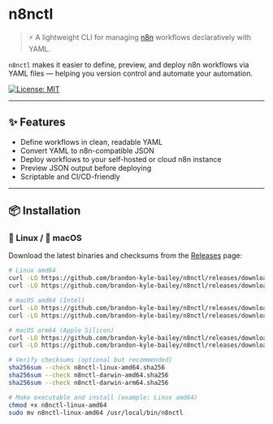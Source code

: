 # n8nctl

> ⚡ A lightweight CLI for managing [n8n](https://n8n.io) workflows declaratively with YAML.

`n8nctl` makes it easier to define, preview, and deploy n8n workflows via YAML files — helping you version control and automate your automation.

[![License: MIT](https://img.shields.io/badge/License-MIT-yellow.svg)](LICENSE)

---

## ✨ Features

- Define workflows in clean, readable YAML
- Convert YAML to n8n-compatible JSON
- Deploy workflows to your self-hosted or cloud n8n instance
- Preview JSON output before deploying
- Scriptable and CI/CD-friendly

---

## 📦 Installation

### 🐧 Linux / 🍎 macOS

Download the latest binaries and checksums from the [Releases](https://github.com/brandon-kyle-bailey/n8nctl/releases) page:

```bash
# Linux amd64
curl -LO https://github.com/brandon-kyle-bailey/n8nctl/releases/download/v0.1.0/n8nctl-linux-amd64
curl -LO https://github.com/brandon-kyle-bailey/n8nctl/releases/download/v0.1.0/n8nctl-linux-amd64.sha256

# macOS amd64 (Intel)
curl -LO https://github.com/brandon-kyle-bailey/n8nctl/releases/download/v0.1.0/n8nctl-darwin-amd64
curl -LO https://github.com/brandon-kyle-bailey/n8nctl/releases/download/v0.1.0/n8nctl-darwin-amd64.sha256

# macOS arm64 (Apple Silicon)
curl -LO https://github.com/brandon-kyle-bailey/n8nctl/releases/download/v0.1.0/n8nctl-darwin-arm64
curl -LO https://github.com/brandon-kyle-bailey/n8nctl/releases/download/v0.1.0/n8nctl-darwin-arm64.sha256

# Verify checksums (optional but recommended)
sha256sum --check n8nctl-linux-amd64.sha256
sha256sum --check n8nctl-darwin-amd64.sha256
sha256sum --check n8nctl-darwin-arm64.sha256

# Make executable and install (example: Linux amd64)
chmod +x n8nctl-linux-amd64
sudo mv n8nctl-linux-amd64 /usr/local/bin/n8nctl
```
